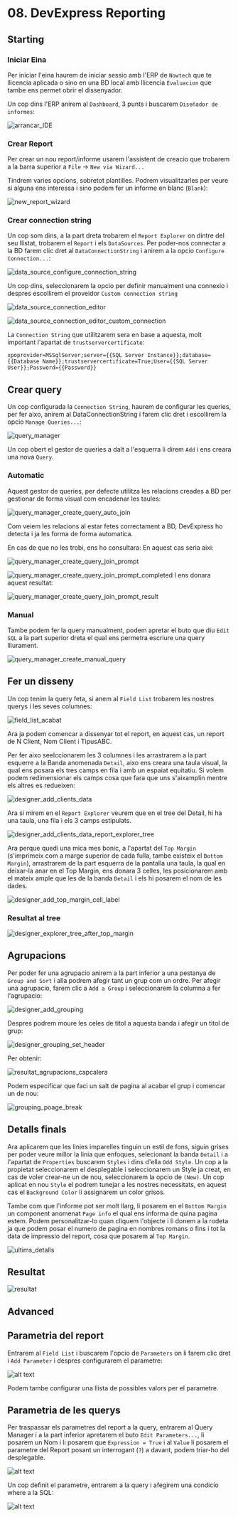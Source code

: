 # 08. DevExpress Reporting

## Starting

### Iniciar Eina

Per iniciar l'eina haurem de iniciar sessio amb l'ERP de `Nowtech` que te llicencia aplicada o sino en una BD local amb llicencia `Evaluacion` que tambe ens permet obrir el dissenyador.

Un cop dins l'ERP anirem al `Dashboard`, 3 punts i buscarem `Diseñador de informes`:

![arrancar_IDE]

### Crear Report

Per crear un nou report/informe usarem l'assistent de creacio que trobarem a la barra superior a `File` -> `New via Wizard...`

Tindrem varies opcions, sobretot plantilles. Podrem visualitzarles per veure si alguna ens interessa i sino podem fer un informe en blanc (`Blank`):

![new_report_wizard]

### Crear connection string

Un cop som dins, a la part dreta trobarem el `Report Explorer` on dintre del seu llistat, trobarem el `Report` i els `DataSources`. Per poder-nos connectar a la BD farem clic dret al `DataConnectionString` i anirem a la opcio `Configure Connection...`:

![data_source_configure_connection_string]

Un cop dins, seleccionarem la opcio per definir manualment una connexio i despres escollirem el proveidor `Custom connection string`

![data_source_connection_editor]

![data_source_connection_editor_custom_connection]

La `Connection String` que utilitzarem sera en base a aquesta, molt important l'apartat de `trustservercertificate`:

```udl
xpoprovider=MSSqlServer;server={{SQL Server Instance}};database={{Database Name}};trustservercertificate=True;User={{SQL Server User}};Password={{Password}}
```

## Crear query

Un cop configurada la `Connection String`, haurem de configurar les queries, per fer aixo, anirem al DataConnectionString i farem clic dret i escollirem la opcio `Manage Queries...`:

![query_manager]

Un cop obert el gestor de queries a dalt a l'esquerra li direm `Add` i ens creara una nova `Query`.

### Automatic

Aquest gestor de queries, per defecte utilitza les relacions creades a BD per gestionar de forma visual com encadenar les taules:

![query_manager_create_query_auto_join]

Com veiem les relacions al estar fetes correctament a BD, DevExpress ho detecta i ja les forma de forma automatica.

<Columns>
<Column>
En cas de que no les trobi, ens ho consultara:
</Column>
<Column>
En aquest cas seria aixi:
</Column>
</Columns>
<Columns>
<Column>

![query_manager_create_query_join_prompt]
</Column>
<Column>

![query_manager_create_query_join_prompt_completed]
</Column>
</Columns>
I ens donara aquest resultat:

![query_manager_create_query_join_prompt_result]

### Manual

Tambe podem fer la query manualment, podem apretar el buto que diu `Edit SQL` a la part superior dreta el qual ens permetra escriure una query lliurament.

![query_manager_create_manual_query]

## Fer un disseny

Un cop tenim la query feta, si anem al `Field List` trobarem les nostres querys i les seves columnes:

![field_list_acabat]

Ara ja podem comencar a dissenyar tot el report, en aquest cas, un report de N Client, Nom Client i TipusABC.

Per fer aixo seelccionarem les 3 columnes i les arrastrarem a la part esquerre a la Banda anomenada `Detail`, aixo ens creara una taula visual, la qual ens posara els tres camps en fila i amb un espaiat equitatiu. Si volem podem redimensionar els camps cosa que fara que uns s'aixamplin mentre els altres es redueixen:

![designer_add_clients_data]

Ara si mirem en el `Report Explorer` veurem que en el tree del Detail, hi ha una taula, una fila i els 3 camps estipulats.

![designer_add_clients_data_report_explorer_tree]

Ara perque quedi una mica mes bonic, a l'apartat del `Top Margin` (s'imprimeix com a marge superior de cada fulla, tambe existeix el `Bottom Margin`), arrastrarem de la part esquerra de la pantalla una taula, la qual en deixar-la anar en el Top Margin, ens donara 3 celles, les posicionarem amb el mateix ample que les de la banda `Detail` i els hi posarem el nom de les dades.

![designer_add_top_margin_cell_label]

### Resultat al tree

![designer_explorer_tree_after_top_margin]

## Agrupacions

Per poder fer una agrupacio anirem a la part inferior a una pestanya de `Group and Sort` i alla podrem afegir tant un grup com un ordre. Per afegir una agrupacio, farem clic a `Add a Group` i seleccionarem la columna a fer l'agrupacio:

![designer_add_grouping]

Despres podrem moure les celes de titol a aquesta banda i afegir un titol de grup:

![designer_grouping_set_header]

Per obtenir:

![resultat_agrupacions_capcalera]

Podem especificar que faci un salt de pagina al acabar el grup i comencar un de nou:

![grouping_poage_break]

## Detalls finals

Ara aplicarem que les linies imparelles tinguin un estil de fons, siguin grises per poder veure millor la linia que enfoques, selecionant la banda `Detail` i a l'apartat de `Properties` buscarem `Styles` i dins d'ella `Odd Style`. Un cop a la propietat seleccionarem el desplegable i seleccionarem un Style ja creat, en cas de voler crear-ne un de nou, seleccionarem la opcio de `(New)`. Un cop aplicat en nou `Style` el podrem tunejar a les nostres necessitats, en aquest cas el `Background Color` li assignarem un color grisos.

Tambe com que l'informe pot ser molt llarg, li posarem en el `Bottom Margin` un component anomenat `Page info` el qual ens informa de quina pagina estem. Podem personalitzar-lo quan cliquem l'objecte i li donem a la rodeta ja que podem posar el numero de pagina en nombres romans o fins i tot la data de impressio del report, cosa que posarem al `Top Margin`.

![ultims_detalls]

## Resultat

![resultat]

## Advanced

## Parametria del report

Entrarem al `Field List` i buscarem l'opcio de `Parameters` on li farem clic dret i `Add Parameter` i despres configurarem el parametre:

![alt text](image.png)

Podem tambe configurar una llista de possibles valors per el parametre.

## Parametria de les querys

Per traspassar els parametres del report a la query, entrarem al Query Manager i a la part inferior apretarem el buto `Edit Parameters...`, li posarem un Nom i li posarem que `Expression = True` i al `Value` li posarem el parametre del Report posant un interrogant (`?`) a davant, podem triar-ho del desplegable.

![alt text](image-1.png)

Un cop definit el parametre, entrarem a la query i afegirem una condicio where a la SQL:

![alt text](image-2.png)

[data_source_configure_connection_string]: /nowtech-docs/nowtech/documentacio_express/08_devexpress_reporting/data_source_configure_connection_string.png
[data_source_connection_editor]: /nowtech-docs/nowtech/documentacio_express/08_devexpress_reporting/data_source_connection_editor.png
[data_source_connection_editor_custom_connection]: /nowtech-docs/nowtech/documentacio_express/08_devexpress_reporting/data_source_connection_editor_custom_connection.png
[new_report_wizard]: /nowtech-docs/nowtech/documentacio_express/08_devexpress_reporting/new_report_wizard.png
[query_manager]: /nowtech-docs/nowtech/documentacio_express/08_devexpress_reporting/query_manager.png
[query_manager_create_manual_query]: /nowtech-docs/nowtech/documentacio_express/08_devexpress_reporting/query_manager_create_manual_query.png
[query_manager_create_query_auto_join]: /nowtech-docs/nowtech/documentacio_express/08_devexpress_reporting/query_manager_create_query_auto_join.png
[query_manager_create_query_join_prompt]: /nowtech-docs/nowtech/documentacio_express/08_devexpress_reporting/query_manager_create_query_join_prompt.png
[query_manager_create_query_join_prompt_completed]: /nowtech-docs/nowtech/documentacio_express/08_devexpress_reporting/query_manager_create_query_join_prompt_completed.png
[query_manager_create_query_join_prompt_result]: /nowtech-docs/nowtech/documentacio_express/08_devexpress_reporting/query_manager_create_query_join_prompt_result.png
[field_list_acabat]: /nowtech-docs/nowtech/documentacio_express/08_devexpress_reporting/field_list_acabat.png
[designer_add_clients_data]: /nowtech-docs/nowtech/documentacio_express/08_devexpress_reporting/designer_add_clients_data.png
[designer_add_clients_data_report_explorer_tree]: /nowtech-docs/nowtech/documentacio_express/08_devexpress_reporting/designer_add_clients_data_report_explorer_tree.png
[designer_add_top_margin_cell_label]: /nowtech-docs/nowtech/documentacio_express/08_devexpress_reporting/designer_add_top_margin_cell_label.png
[designer_explorer_tree_after_top_margin]: /nowtech-docs/nowtech/documentacio_express/08_devexpress_reporting/designer_explorer_tree_after_top_margin.png
[ultims_detalls]: /nowtech-docs/nowtech/documentacio_express/08_devexpress_reporting/ultims_detalls.png
[resultat]: /nowtech-docs/nowtech/documentacio_express/08_devexpress_reporting/resultat.png
[designer_add_grouping]: /nowtech-docs/nowtech/documentacio_express/08_devexpress_reporting/designer_add_grouping.png
[designer_grouping_set_header]: /nowtech-docs/nowtech/documentacio_express/08_devexpress_reporting/designer_grouping_set_header.png
[resultat_agrupacions_capcalera]: /nowtech-docs/nowtech/documentacio_express/08_devexpress_reporting/resultat_agrupacions_capcalera.png

[grouping_poage_break]: /nowtech-docs/nowtech/documentacio_express/08_devexpress_reporting/grouping_poage_break.png

[arrancar_IDE]: /nowtech-docs/nowtech/documentacio_express/08_devexpress_reporting/arrancar_IDE.png

